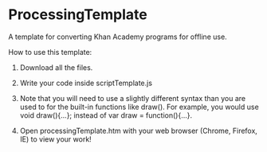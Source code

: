 ProcessingTemplate
==================

A template for converting Khan Academy programs for offline use.

How to use this template:

1. Download all the files.
 
2. Write your code inside scriptTemplate.js

3. Note that you will need to use a slightly different syntax than you are used to for the built-in functions like draw(). For example, you would use void draw(){...}; instead of var draw = function(){...}.

4. Open processingTemplate.htm with your web browser (Chrome, Firefox, IE) to view your work!
